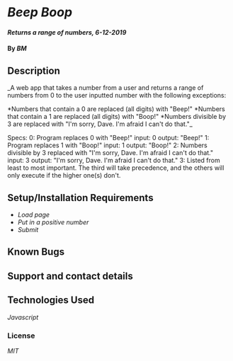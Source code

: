 # _Beep Boop_

#### _Returns a range of numbers, 6-12-2019_

#### By _**BM**_

## Description

_A web app that takes a number from a user and returns a range of numbers from 0 to the user inputted number with the following exceptions:

*Numbers that contain a 0 are replaced (all digits) with "Beep!"
*Numbers that contain a 1 are replaced (all digits) with "Boop!"
*Numbers divisible by 3 are replaced with "I'm sorry, Dave. I'm afraid I can't do that."_

Specs:
0: Program replaces 0 with "Beep!"
  input: 0
  output: "Beep!"
1: Program replaces 1 with "Boop!"
  input: 1
  output: "Boop!"
2: Numbers divisible by 3 replaced with "I'm sorry, Dave. I'm afraid I can't do that."
  input: 3
  output: "I'm sorry, Dave. I'm afraid I can't do that."
3: Listed from least to most important. The third will take precedence, and the others will only execute if the higher one(s) don't.
## Setup/Installation Requirements

* _Load page_
* _Put in a positive number_
* _Submit_



## Known Bugs



## Support and contact details



## Technologies Used

_Javascript_

### License

*MIT*
